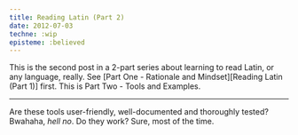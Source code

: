 ```yaml
---
title: Reading Latin (Part 2)
date: 2012-07-03
techne: :wip
episteme: :believed
---
```


This is the second post in a 2-part series about learning to read Latin, or any language, really. See [Part One - Rationale and Mindset][Reading Latin (Part 1)] first. This is Part Two - Tools and Examples.

---



Are these tools user-friendly, well-documented and thoroughly tested? Bwahaha, *hell no*. Do they work? Sure, most of the time.


[^installation]:
    Install instructions, for \*nix users. Needs Ruby 1.9 and support Latin, French and Japanese. If it doesn't work, *tough luck*.

    ~~~
    #!sh
    git clone #
    cd mcd
    bundle install
    ./latin-cards.rb ./txt/bello_gallico.txt

    ~~~
